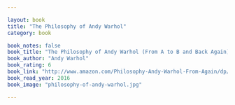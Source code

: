 ```yaml
---

layout: book
title: "The Philosophy of Andy Warhol"
category: book

book_notes: false
book_title: "The Philosophy of Andy Warhol (From A to B and Back Again)"
book_author: "Andy Warhol"
book_rating: 6
book_link: "http://www.amazon.com/Philosophy-Andy-Warhol-From-Again/dp/0156717204"
book_read_year: 2016
book_image: "philosophy-of-andy-warhol.jpg"

---
```

